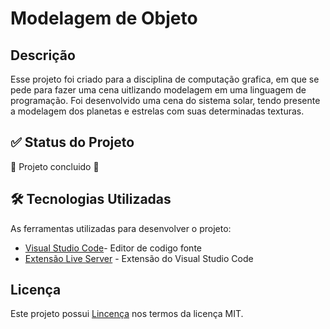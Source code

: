 # Modelagem de Objeto

## Descrição
Esse projeto foi criado para a disciplina de computação grafica, em que se pede para fazer uma cena uitlizando modelagem em uma linguagem de programação.
Foi desenvolvido uma cena do sistema solar, tendo presente a modelagem dos planetas e estrelas com suas determinadas texturas. 

## ✅ Status do Projeto
🚧 Projeto concluido  🚧

## 🛠️ Tecnologias Utilizadas
As ferramentas utilizadas para desenvolver o projeto:
* [Visual Studio Code](https://code.visualstudio.com/)- Editor de codigo fonte
* [Extensão Live Server](https://marketplace.visualstudio.com/items?itemName=ritwickdey.LiveServer) - Extensão do Visual Studio Code


## Licença 
Este projeto possui [Lincença](LICENSE.md) nos termos da licença MIT. 
